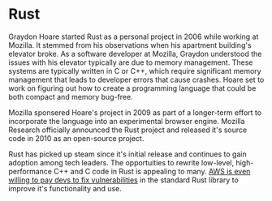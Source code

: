 # Rust

Graydon Hoare started Rust as a personal project in 2006 while working at Mozilla. It stemmed from his observations when his apartment building's elevator broke. As a software developer at Mozilla, Graydon understood the issues with his elevator typically are due to memory management. These systems are typically written in C or C++, which require significant memory management that leads to developer errors that cause crashes. Hoare set to work on figuring out how to create a programming language that could be both compact and memory bug-free.

Mozilla sponsered Hoare's project in 2009 as part of a longer-term effort to incorporate the language into an experimental browser engine. Mozilla Research officially announced the Rust project and released it's source code in 2010 as an open-source project. 

Rust has picked up steam since it's initial release and continues to gain adoption among tech leaders. The opportuities to rewrite low-level, high-performance C++ and C code in Rust is appealing to many. [AWS is even willing to pay devs to fix vulnerabilities](https://devclass.com/2024/11/21/aws-will-pay-devs-to-verify-rust-standard-library-because-of-7500-unsafe-functions-and-enormity-of-task/#:~:text=AWS%20states%20that%20there%20are,in%20the%20last%20three%20years.) in the standard Rust library to improve it's functionality and use.
